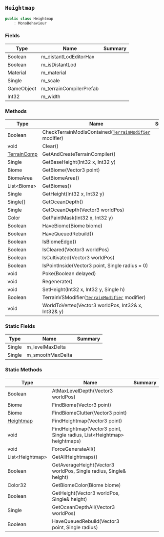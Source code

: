 ## `Heightmap`

```csharp
public class Heightmap
    : MonoBehaviour

```

### Fields

| Type | Name | Summary | 
| --- | --- | --- | 
| Boolean | m_distantLodEditorHax |  | 
| Boolean | m_isDistantLod |  | 
| Material | m_material |  | 
| Single | m_scale |  | 
| GameObject | m_terrainCompilerPrefab |  | 
| Int32 | m_width |  | 


### Methods

| Type | Name | Summary | 
| --- | --- | --- | 
| Boolean | CheckTerrainModIsContained([`TerrainModifier`](./TerrainModifier.md) modifier) |  | 
| void | Clear() |  | 
| [TerrainComp](./TerrainComp.md) | GetAndCreateTerrainCompiler() |  | 
| Single | GetBaseHeight(Int32 x, Int32 y) |  | 
| Biome | GetBiome(Vector3 point) |  | 
| BiomeArea | GetBiomeArea() |  | 
| List&lt;Biome&gt; | GetBiomes() |  | 
| Single | GetHeight(Int32 x, Int32 y) |  | 
| Single[] | GetOceanDepth() |  | 
| Single | GetOceanDepth(Vector3 worldPos) |  | 
| Color | GetPaintMask(Int32 x, Int32 y) |  | 
| Boolean | HaveBiome(Biome biome) |  | 
| Boolean | HaveQueuedRebuild() |  | 
| Boolean | IsBiomeEdge() |  | 
| Boolean | IsCleared(Vector3 worldPos) |  | 
| Boolean | IsCultivated(Vector3 worldPos) |  | 
| Boolean | IsPointInside(Vector3 point, Single radius = 0) |  | 
| void | Poke(Boolean delayed) |  | 
| void | Regenerate() |  | 
| void | SetHeight(Int32 x, Int32 y, Single h) |  | 
| Boolean | TerrainVSModifier([`TerrainModifier`](./TerrainModifier.md) modifier) |  | 
| void | WorldToVertex(Vector3 worldPos, Int32& x, Int32& y) |  | 


### Static Fields

| Type | Name | Summary | 
| --- | --- | --- | 
| Single | m_levelMaxDelta |  | 
| Single | m_smoothMaxDelta |  | 


### Static Methods

| Type | Name | Summary | 
| --- | --- | --- | 
| Boolean | AtMaxLevelDepth(Vector3 worldPos) |  | 
| Biome | FindBiome(Vector3 point) |  | 
| Biome | FindBiomeClutter(Vector3 point) |  | 
| [Heightmap](./Heightmap.md) | FindHeightmap(Vector3 point) |  | 
| void | FindHeightmap(Vector3 point, Single radius, List&lt;Heightmap&gt; heightmaps) |  | 
| void | ForceGenerateAll() |  | 
| List&lt;Heightmap&gt; | GetAllHeightmaps() |  | 
| Boolean | GetAverageHeight(Vector3 worldPos, Single radius, Single& height) |  | 
| Color32 | GetBiomeColor(Biome biome) |  | 
| Boolean | GetHeight(Vector3 worldPos, Single& height) |  | 
| Single | GetOceanDepthAll(Vector3 worldPos) |  | 
| Boolean | HaveQueuedRebuild(Vector3 point, Single radius) |  | 


